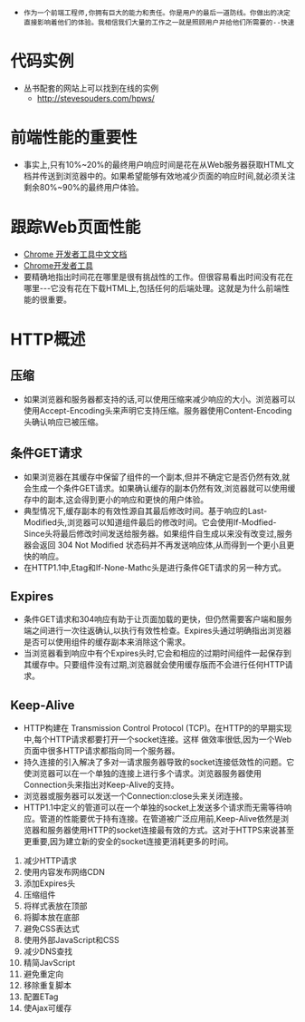* `作为一个前端工程师,你拥有巨大的能力和责任。你是用户的最后一道防线。你做出的决定直接影响着他们的体验。我相信我们大量的工作之一就是照顾用户并给他们所需要的--快速`

# 代码实例
* 丛书配套的网站上可以找到在线的实例
    * http://stevesouders.com/hpws/

 # 前端性能的重要性
 * 事实上,只有10%~20%的最终用户响应时间是花在从Web服务器获取HTML文档并传送到浏览器中的。如果希望能够有效地减少页面的响应时间,就必须关注剩余80%~90%的最终用户体验。
 # 跟踪Web页面性能   
 * [Chrome 开发者工具中文文档](http://www.css88.com/doc/chrome-devtools/)
 * [Chrome开发者工具](https://developers.google.cn/web/tools/chrome-devtools/)
 * 要精确地指出时间花在哪里是很有挑战性的工作。但很容易看出时间没有花在哪里---它没有花在下载HTML上,包括任何的后端处理。这就是为什么前端性能的很重要。
 
 # HTTP概述
 ## 压缩
 * 如果浏览器和服务器都支持的话,可以使用压缩来减少响应的大小。浏览器可以使用Accept-Encoding头来声明它支持压缩。服务器使用Content-Encoding头确认响应已被压缩。
 ## 条件GET请求
 * 如果浏览器在其缓存中保留了组件的一个副本,但并不确定它是否仍然有效,就会生成一个条件GET请求。如果确认缓存的副本仍然有效,浏览器就可以使用缓存中的副本,这会得到更小的响应和更快的用户体验。
 * 典型情况下,缓存副本的有效性源自其最后修改时间。基于响应的Last-Modified头,浏览器可以知道组件最后的修改时间。它会使用If-Modfied-Since头将最后修改时间发送给服务器。如果组件自生成以来没有改变过,服务器会返回 304 Not Modified 状态码并不再发送响应体,从而得到一个更小且更快的响应。
 * 在HTTP1.1中,Etag和If-None-Mathc头是进行条件GET请求的另一种方式。
 ## Expires
 * 条件GET请求和304响应有助于让页面加载的更快，但仍然需要客户端和服务端之间进行一次往返确认,以执行有效性检查。Expires头通过明确指出浏览器是否可以使用组件的缓存副本来消除这个需求。
 * 当浏览器看到响应中有个Expires头时,它会和相应的过期时间组件一起保存到其缓存中。只要组件没有过期,浏览器就会使用缓存版而不会进行任何HTTP请求。
 ## Keep-Alive
 *  HTTP构建在 Transmission Control Protocol (TCP)。在HTTP的的早期实现中,每个HTTP请求都要打开一个socket连接。这样
 做效率很低,因为一个Web页面中很多HTTP请求都指向同一个服务器。
 * 持久连接的引入解决了多对一请求服务器导致的socket连接低效性的问题。它使浏览器可以在一个单独的连接上进行多个请求。浏览器服务器使用Connection头来指出对Keep-Alive的支持。
 * 浏览器或服务器可以发送一个Connection:close头来关闭连接。
 * HTTP1.1中定义的管道可以在一个单独的socket上发送多个请求而无需等待响应。管道的性能要优于持有连接。在管道被广泛应用前,Keep-Alive依然是浏览器和服务器使用HTTP的socket连接最有效的方式。这对于HTTPS来说甚至更重要,因为建立新的安全的socket连接更消耗更多的时间。



 1. 减少HTTP请求
 2. 使用内容发布网络CDN
 3. 添加Expires头
 4. 压缩组件
 5. 将样式表放在顶部
 6. 将脚本放在底部
 7. 避免CSS表达式
 8. 使用外部JavaScript和CSS
 9. 减少DNS查找
 10. 精简JavScript
 11. 避免重定向
 12. 移除重复脚本
 13. 配置ETag
 14. 使Ajax可缓存